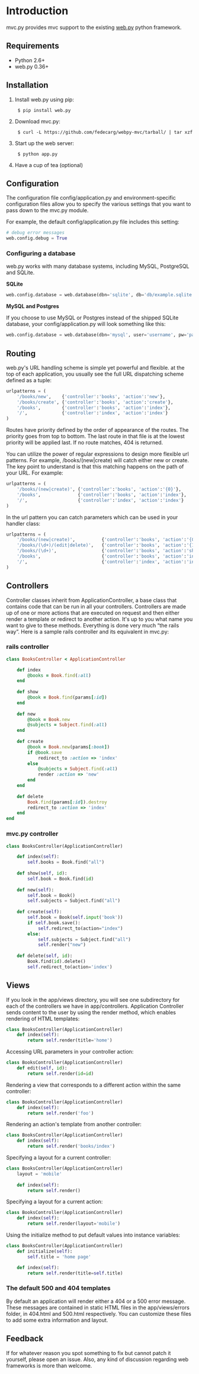 # Introduction

mvc.py provides mvc support to the existing [web.py](http://webpy.org/) python framework.

## Requirements

* Python 2.6+
* web.py 0.36+

## Installation

1. Install web.py using pip:

        $ pip install web.py

2. Download mvc.py:

        $ curl -L https://github.com/fedecarg/webpy-mvc/tarball/ | tar xzf

3. Start up the web server:

        $ python app.py

4. Have a cup of tea (optional)

## Configuration

The configuration file config/application.py and environment-specific configuration files allow you to specify the various settings that you want to pass down to the mvc.py module.

For example, the default config/application.py file includes this setting:

```python
# debug error messages
web.config.debug = True
```

### Configuring a database

web.py works with many database systems, including MySQL, PostgreSQL and SQLite.

**SQLite**

```python
web.config.database = web.database(dbn='sqlite', db='db/example.sqlite')
```

**MySQL and Postgres**

If you choose to use MySQL or Postgres instead of the shipped SQLite database, your config/application.py will look something like this: 

```python
web.config.database = web.database(dbn='mysql', user='username', pw='password', db='example')
```

## Routing

web.py's URL handling scheme is simple yet powerful and flexible. at the top of each application, you usually see the full URL dispatching scheme defined as a tuple:

```python
urlpatterns = (
    '/books/new',    {'controller':'books', 'action':'new'},
    '/books/create', {'controller':'books', 'action':'create'},
    '/books',        {'controller':'books', 'action':'index'},
    '/',             {'controller':'index', 'action':'index'}
)
```
Routes have priority defined by the order of appearance of the routes. The priority goes from top to bottom. The last route in that file is at the lowest priority will be applied last. If no route matches, 404 is returned.

You can utilize the power of regular expressions to design more flexible url patterns. For example, /books/(new|create) will catch either new or create. The key point to understand is that this matching happens on the path of your URL. For example:

```python
urlpatterns = (
    '/books/(new|create)', {'controller':'books', 'action':'{0}'},
    '/books',              {'controller':'books', 'action':'index'},
    '/',                   {'controller':'index', 'action':'index'}
)
```

In the url pattern you can catch parameters which can be used in your handler class:

```python
urlpatterns = (
    '/books/(new|create)',          {'controller':'books', 'action':'{0}'},
    '/books/(\d+)/(edit|delete)',   {'controller':'books', 'action':'{1}', 'id':'{0}'},
    '/books/(\d+)',                 {'controller':'books', 'action':'show', 'id':'{0}'},
    '/books',                       {'controller':'books', 'action':'index'},
    '/',                            {'controller':'index', 'action':'index'}
)
```

## Controllers

Controller classes inherit from ApplicationController, a base class that contains code that can be run in all your controllers. Controllers are made up of one or more actions that are executed on request and then either render a template or redirect to another action. It's up to you what name you want to give to these methods. Everything is done very much “the rails way”. Here is a sample rails controller and its equivalent in mvc.py:

### rails controller

```ruby
class BooksController < ApplicationController

    def index
        @books = Book.find(:all)
    end
    
    def show
        @book = Book.find(params[:id])
    end
    
    def new
        @book = Book.new
        @subjects = Subject.find(:all)
    end
    
    def create
        @book = Book.new(params[:book])
        if @book.save
            redirect_to :action => 'index'
        else
            @subjects = Subject.find(:all)
            render :action => 'new'
        end
    end
    
    def delete
        Book.find(params[:id]).destroy
        redirect_to :action => 'index'
    end
end
```

### mvc.py controller

```python
class BooksController(ApplicationController)

    def index(self):
        self.books = Book.find("all")
        
    def show(self, id):
        self.book = Book.find(id)
        
    def new(self):
        self.book = Book()
        self.subjects = Subject.find("all")
    
    def create(self):
        self.book = Book(self.input('book'))
        if self.book.save():
            self.redirect_to(action="index")
        else:
            self.subjects = Subject.find("all")
            self.render("new") 
    
    def delete(self, id):
        Book.find(id).delete()
        self.redirect_to(action='index')
```

## Views

If you look in the app/views directory, you will see one subdirectory for each of the controllers we have in app/controllers. Application Controller sends content to the user by using the render method, which enables rendering of HTML templates:

```python
class BooksController(ApplicationController)
    def index(self):
        return self.render(title='home')
```

Accessing URL parameters in your controller action:

```python
class BooksController(ApplicationController)
    def edit(self, id):
        return self.render(id=id)
```

Rendering a view that corresponds to a different action within the same controller:

```python
class BooksController(ApplicationController)
    def index(self):
        return self.render('foo')
```

Rendering an action's template from another controller:

```python
class BooksController(ApplicationController)
    def index(self):
        return self.render('books/index')
```

Specifying a layout for a current controller:

```python
class BooksController(ApplicationController)
    layout = 'mobile'
    
    def index(self):
        return self.render()
```

Specifying a layout for a current action:

```python
class BooksController(ApplicationController)
    def index(self):
        return self.render(layout='mobile')
```

Using the initialize method to put default values into instance variables:

```python
class BooksController(ApplicationController)
    def initialize(self):
        self.title = 'home page'

    def index(self):
        return self.render(title=self.title)
```


### The default 500 and 404 templates

By default an application will render either a 404 or a 500 error message. These messages are contained in static HTML files in the app/views/errors folder, in 404.html and 500.html respectively. You can customize these files to add some extra information and layout.

## Feedback

If for whatever reason you spot something to fix but cannot patch it yourself, please open an issue.  Also, any kind of discussion regarding web frameworks is more than welcome.



 